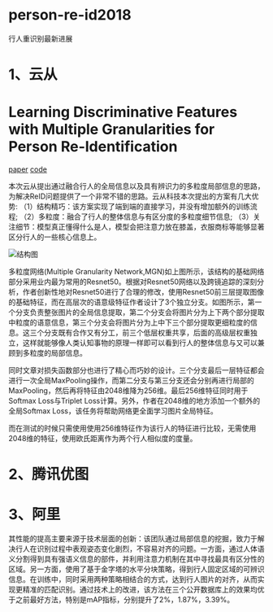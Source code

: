 # person-re-id2018
行人重识别最新进展
# 1、云从
# Learning Discriminative Features with Multiple Granularities for Person Re-Identification
[paper](https://arxiv.org/pdf/1804.01438.pdf)
[code](https://github.com/Gavin666Github/reid-mgn)

   本次云从提出通过融合行人的全局信息以及具有辨识力的多粒度局部信息的思路，为解决ReID问题提供了一个非常不错的思路。云从科技本次提出的方案有几大优势:
（1）结构精巧：该方案实现了端到端的直接学习，并没有增加额外的训练流程;
（2）多粒度：融合了行人的整体信息与有区分度的多粒度细节信息;
（3）关注细节：模型真正懂得什么是人，模型会把注意力放在膝盖，衣服商标等能够显著区分行人的一些核心信息上。

![结构图](https://github.com/ZhangYK124/person-re-id2018/blob/master/img2.jpg)

   多粒度网络(Multiple Granularity Network,MGN)如上图所示，该结构的基础网络部分采用业内最为常用的Resnet50。根据对Resnet50网络以及跨镜追踪的深刻分析，作者创新性地对Resnet50进行了合理的修改，使用Resnet50前三层提取图像的基础特征，而在高层次的语意级特征作者设计了3个独立分支。如图所示，第一个分支负责整张图片的全局信息提取，第二个分支会将图片分为上下两个部分提取中粒度的语意信息，第三个分支会将图片分为上中下三个部分提取更细粒度的信息。这三个分支既有合作又有分工，前三个低层权重共享，后面的高级层权重独立，这样就能够像人类认知事物的原理一样即可以看到行人的整体信息与又可以兼顾到多粒度的局部信息。

   同时文章对损失函数部分也进行了精心而巧妙的设计。三个分支最后一层特征都会进行一次全局MaxPooling操作，而第二分支与第三分支还会分别再进行局部的MaxPooling，然后再将特征由2048维降为256维。最后256维特征同时用于Softmax Loss与Triplet Loss计算。另外，作者在2048维的地方添加一个额外的全局Softmax Loss，该任务将帮助网络更全面学习图片全局特征。

   而在测试的时候只需使用使用256维特征作为该行人的特征进行比较，无需使用2048维的特征，使用欧氏距离作为两个行人相似度的度量。

# 2、腾讯优图
#

# 3、阿里
其性能的提高主要来源于技术层面的创新：该团队通过局部信息的挖掘，致力于解决行人在识别过程中表观姿态变化剧烈，不容易对齐的问题。一方面，通过人体语义分割得到具有强语义信息的部件，并利用注意力机制在其中寻找最具有区分性的区域。另一方面，使用了基于金字塔的水平分块策略，得到行人固定区域的可辨识信息。在训练中，同时采用两种策略相结合的方式，达到行人图片的对齐，从而实现更精准的匹配识别。通过技术上的改进，该方法在三个公开数据库上的效果均优于之前最好方法，特别是mAP指标，分别提升了2%，1.87%，3.39%。
